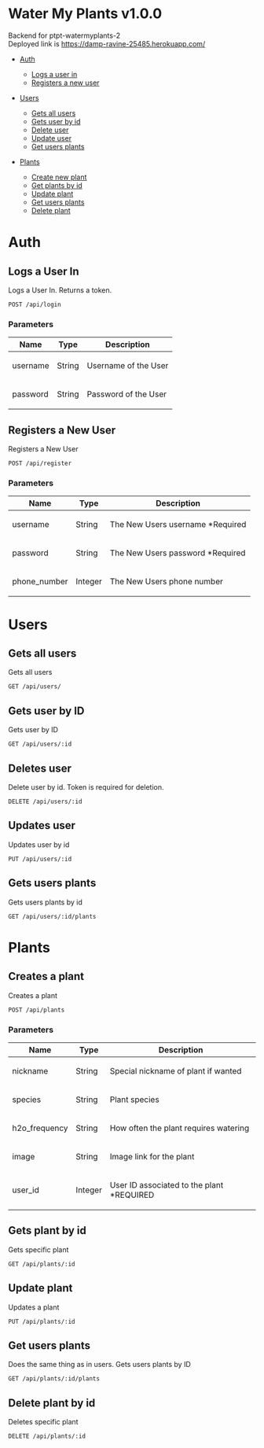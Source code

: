 # Water My Plants v1.0.0

Backend for ptpt-watermyplants-2 <br/>
Deployed link is https://damp-ravine-25485.herokuapp.com/

- [Auth](#auth)
    - [Logs a user in](#logs-a-user-in)
    - [Registers a new user](#registers-a-new-user)
    
- [Users](#users)
    - [Gets all users](#gets-all-users)
    - [Gets user by id](#gets-user-by-id)
    - [Delete user](#deletes-user)
    - [Update user](#updates-user)
    - [Get users plants](#gets-users-plants)

- [Plants](#plants)
    - [Create new plant](#creates-a-plant)
    - [Get plants by id](#gets-plant-by-id)
    - [Update plant](#update-plant)
    - [Get users plants](#get-users-plants)
    - [Delete plant](#delete-plant-by-id)

# Auth 

## Logs a User In

<p>Logs a User In. Returns a token.</p>

    POST /api/login

### Parameters

| Name     | Type   | Description                 |
| -------- | ------ | --------------------------- |
| username | String | <p>Username of the User</p> |
| password | String | <p>Password of the User</p> |

## Registers a New User

<p>Registers a New User</p>

    POST /api/register

### Parameters

| Name         | Type    | Description                              |
| ------------ | ------- | ---------------------------------------- |
| username     | String  | <p>The New Users username \*Required</p> |
| password     | String  | <p>The New Users password \*Required</p> |
| phone_number | Integer | <p>The New Users phone number<p>         |

# Users

## Gets all users

<p>Gets all users</p>

    GET /api/users/

## Gets user by ID

<p>Gets user by ID</p>

    GET /api/users/:id

## Deletes user

<p>Delete user by id. Token is required for deletion.</p>

    DELETE /api/users/:id

## Updates user

<p>Updates user by id</p>

    PUT /api/users/:id

## Gets users plants

<p>Gets users plants by id</p>

    GET /api/users/:id/plants

# Plants 

## Creates a plant

<p>Creates a plant</p>

    POST /api/plants

### Parameters

| Name          | Type    | Description                                       |
| ------------- | ------- | ------------------------------------------------- |
| nickname      | String  | <p>Special nickname of plant if wanted</p>        |
| species       | String  | <p>Plant species</p>                              |
| h2o_frequency | String  | <p>How often the plant requires watering</p>      |
| image         | String  | <p>Image link for the plant</p>                   |
| user_id       | Integer | <p>User ID associated to the plant \*REQUIRED</p> |

## Gets plant by id

<p>Gets specific plant</p>

    GET /api/plants/:id

## Update plant

<p>Updates a plant</p>

    PUT /api/plants/:id

## Get users plants

<p>Does the same thing as in users. Gets users plants by ID</p>

    GET /api/plants/:id/plants

## Delete plant by id

<p>Deletes specific plant</p>

    DELETE /api/plants/:id
